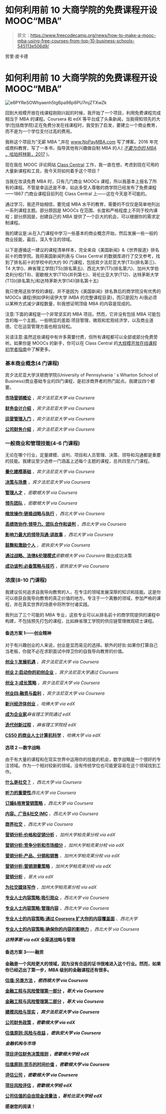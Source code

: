 # 如何利用前 10 大商学院的免费课程开设 MOOC“MBA”

> 原文：<https://www.freecodecamp.org/news/how-to-make-a-mooc-mba-using-free-courses-from-top-10-business-schools-545113e506d9/>

劳里·皮卡德

# 如何利用前 10 大商学院的免费课程开设 MOOC“MBA”

![e6PYReSOWhyaenh5tg6pa98p6PU7mjZTXwZk](img/d16ef6c8f829002853d9303d3deea384.png)

回到大规模开放在线课程刚刚兴起的时候，我开始了一个项目，利用免费课程完成相当于 MBA 的课程。Coursera 和 edX 等平台成了头条新闻，当我得知领先的大学(包括商学院)正在免费分发在线课程时，我受到了启发，要建立一个商业教育，而不是为一个学位支付过高的费用。

我称这个项目为“无薪 MBA ”,并在 www.NoPayMBA.com 写了博客。2016 年完成商科教育，写了一本书，指导其他有兴趣做自制 MBA 的人( [*不要为你的 MBA* ，哈珀柯林斯，2017](https://amzn.to/2CW1W6k) )。

现在我在 MOOC 评论网站 [Class Central](https://www.class-central.com/) 工作，我一直在想，考虑到现在可用的大量新课程和工具，我今天将如何着手这个项目？

当我在攻读免费 MBA 时，只有几门商业 MOOCs 课程，所以我基本上报名了所有的课程。不管是幸运还是不幸，如此多受人尊敬的商学院已经发布了免费课程——1867 门商业课程目前列在 Class Central 上——这在今天是不可能的。

通过学习，我还开始相信，要完成 MBA 水平的教育，需要的不仅仅是简单地列出一系列课程主题。部分原因是 MOOCs 在范围、长度和严格程度上不同于校内课程；部分原因是，创建自己的 MBA 提供了一个巨大的机会，可以根据你的需求定制课程。

我的建议是:从在入门课程中学习一些基本的商业概念开始，然后发展一些一般的商业技能，最后，深入专注的领域。

以下是遵循这一建议的课程清单样本，完全来自《美国新闻》&《世界报道》排名前十的商学院。我将美国新闻列表与 Class Central 的数据库进行了交叉参考，找到了排名前十的学校中的大约 90 门课程，包括宾夕法尼亚大学(T3)(排名第三)、T4 大学()、麻省理工学院(T5)(排名第五)、西北大学(T7)(排名第六)、加州大学伯克利分校(T8)、密歇根大学(T10)(并列第七)、哥伦比亚大学(T12)、达特茅斯大学(T13)(排名第九)和达特茅斯大学(14)(排名第十五)

我只使用这些学校的课程，并不是因为《美国新闻》排名靠后的商学院没有优秀的 MOOCs 课程(例如伊利诺伊大学 iMBA 的完整课程目录)，而只是因为 A)我必须以某种方式减少课程数量，B)我想证明顶级 MBA 的内容是现成的。

注意:下面的课程是一个非常坚实的 MBA 项目。然而，它并没有包括 MBA 可能包含的每一个主题。一些明显的差距:项目管理，微观和宏观经济学，以及商业道德。它在运营管理方面也相当轻松。

另请注意:虽然这些课程中有许多需要付费，但所有课程都可以全部或部分免费旁听。如果你是 MOOCs 的新手，你可以在 Class Central 的[大规模开放在线课程初学者指南](https://www.class-central.com/help/moocs?utm_source=fcc_medium&utm_medium=web&utm_campaign=mooc_mba_top_10_bschools)中了解更多。

### 基本商业概念(4 门课程)

宾夕法尼亚大学沃顿商学院(University of Pennsylvania ' s Wharton School of Business)商业基础专业的四门课程，是初涉商界者的热门起点。我建议四个都要。

[**市场营销概论**](https://www.class-central.com/course/coursera-introduction-to-marketing-1137?utm_source=fcc_medium&utm_medium=web&utm_campaign=mooc_mba_top_10_bschools) ，*宾夕法尼亚大学 via Coursera*

[**财务会计介绍**](https://www.class-central.com/course/coursera-introduction-to-financial-accounting-769?utm_source=fcc_medium&utm_medium=web&utm_campaign=mooc_mba_top_10_bschools) ，*宾夕法尼亚大学 via Coursera*

[**运营管理入门**](https://www.class-central.com/course/coursera-introduction-to-operations-management-372?utm_source=fcc_medium&utm_medium=web&utm_campaign=mooc_mba_top_10_bschools) ，*宾夕法尼亚大学 via Coursera*

[**公司财务介绍**](https://www.class-central.com/course/coursera-introduction-to-corporate-finance-625?utm_source=fcc_medium&utm_medium=web&utm_campaign=mooc_mba_top_10_bschools) ，*宾夕法尼亚大学 via Coursera*

### 一般商业和管理技能(4-6 门课程)

无论在哪个行业，定量建模、谈判、项目和人员管理、决策、领导和沟通都是重要的技能。我建议至少选修一门涵盖上述每个主题的课程，总共四至六门课程。

[**量化建模基础**](https://www.class-central.com/course/coursera-fundamentals-of-quantitative-modeling-5448?utm_source=fcc_medium&utm_medium=web&utm_campaign=mooc_mba_top_10_bschools) ，*宾夕法尼亚大学 via Coursera*

[**决策与场景**](https://www.class-central.com/course/coursera-decision-making-and-scenarios-5481?utm_source=fcc_medium&utm_medium=web&utm_campaign=mooc_mba_top_10_bschools) ，*宾夕法尼亚大学 via Coursera*

[**管理人才**](https://www.class-central.com/course/coursera-managing-talent-4308?utm_source=fcc_medium&utm_medium=web&utm_campaign=mooc_mba_top_10_bschools) ，*密歇根大学 via Coursera*

[**领先团队**](https://www.class-central.com/course/coursera-leading-teams-4326?utm_source=fcc_medium&utm_medium=web&utm_campaign=mooc_mba_top_10_bschools) ，*密歇根大学 via Coursera*

[**缩放操作:链接战略与执行**](https://www.class-central.com/course/coursera-scaling-operations-linking-strategy-and-execution-2707?utm_source=fcc_medium&utm_medium=web&utm_campaign=mooc_mba_top_10_bschools) ，*西北大学 via Coursera*

[**高绩效协作:领导力、团队合作和谈判**](https://www.class-central.com/course/coursera-high-performance-collaboration-leadership-teamwork-and-negotiation-4772?utm_source=fcc_medium&utm_medium=web&utm_campaign=mooc_mba_top_10_bschools) ，*西北大学 via Coursera*

[**影响力最大的领导沟通:讲故事**](https://www.class-central.com/course/coursera-leadership-communication-for-maximum-impact-storytelling-4771?utm_source=fcc_medium&utm_medium=web&utm_campaign=mooc_mba_top_10_bschools) ，*西北大学 via Coursera*

[**鼓舞和激励个人**](https://www.class-central.com/course/coursera-inspiring-and-motivating-individuals-4183?utm_source=fcc_medium&utm_medium=web&utm_campaign=mooc_mba_top_10_bschools) ，*密执安大学 via Coursera*

[**通过战略、法律&伦理模式**](https://www.class-central.com/course/coursera-making-successful-decisions-through-the-strategy-law-ethics-model-6195?utm_source=fcc_medium&utm_medium=web&utm_campaign=mooc_mba_top_10_bschools)*密歇根大学 via Coursera* 做出成功决策

[**成功谈判:必备策略与技巧**](https://www.class-central.com/course/coursera-successful-negotiation-essential-strategies-and-skills-2460?utm_source=fcc_medium&utm_medium=web&utm_campaign=mooc_mba_top_10_bschools) ，*密执安大学 via Coursera*

### 浓度(8-10 门课程)

我建议任何追求自我导向教育的人，在专注的领域发展深厚的知识和技能。这是你可以收获自我导向教育的真正价值的地方。专注于一个离散的领域，参加严格的课程，并在真实世界的场景中将所学付诸实践。

我列出了三个可能的 MBA 专业，这些专业可以从排名前十的商学院提供的课程中构建，不包括预先打包的课程，比如麻省理工学院的供应链管理微观硕士课程。

#### 备选方案 1——创业精神

对于有兴趣创业的人来说，创业是显而易见的选择。额外的好处:如果你打算自己当老板，你就不必在求职面试中捍卫你的自我导向教育的价值。

[**创业 1:发展机遇**](https://www.class-central.com/course/coursera-entrepreneurship-1-developing-the-opportunity-5467?utm_source=fcc_medium&utm_medium=web&utm_campaign=mooc_mba_top_10_bschools) ，*宾夕法尼亚大学 via Coursera*

[**创业 2:启动你的初创企业**](https://www.class-central.com/course/coursera-entrepreneurship-2-launching-your-start-up-5468?utm_source=fcc_medium&utm_medium=web&utm_campaign=mooc_mba_top_10_bschools) ，*宾夕法尼亚大学通过 Coursera*

[**创业 3:成长策略**](https://www.class-central.com/course/coursera-entrepreneurship-3-growth-strategies-5466?utm_source=fcc_medium&utm_medium=web&utm_campaign=mooc_mba_top_10_bschools) ，*宾夕法尼亚大学 via Coursera*

[**创业四:融资与盈利**](https://www.class-central.com/course/coursera-entrepreneurship-4-financing-and-profitability-5476?utm_source=fcc_medium&utm_medium=web&utm_campaign=mooc_mba_top_10_bschools) ，*宾夕法尼亚大学 via Coursera*

[**新兴经济体创业**](https://www.class-central.com/course/edx-entrepreneurship-in-emerging-economies-7829?utm_source=fcc_medium&utm_medium=web&utm_campaign=mooc_mba_top_10_bschools) ，*哈佛大学 via edX*

[**成为企业家**](https://www.class-central.com/course/edx-becoming-an-entrepreneur-5726?utm_source=fcc_medium&utm_medium=web&utm_campaign=mooc_mba_top_10_bschools)*麻省理工学院通过 edX*

[**迭代创新过程**](https://www.class-central.com/course/edx-the-iterative-innovation-process-929?utm_source=fcc_medium&utm_medium=web&utm_campaign=mooc_mba_top_10_bschools) ，*麻省理工学院经 edX*

[**CS50 的商业人士计算机科学**](https://www.class-central.com/course/edx-cs50-s-computer-science-for-business-professionals-10143?utm_source=fcc_medium&utm_medium=web&utm_campaign=mooc_mba_top_10_bschools) ，*哈佛大学 via edX*

#### 选项 2 —数字战略

由于有大量的课程和在现实世界中运用你的技能的机会，数字战略是一个很好的专注领域。作为一个相对较新的领域，没有传统学位也可能更容易在这个领域找到工作。

[**什么是社交？**](https://www.class-central.com/course/coursera-what-is-social-4205?utm_source=fcc_medium&utm_medium=web&utm_campaign=mooc_mba_top_10_bschools) ，*西北大学 via Coursera*

[**听力的重要性**](https://www.class-central.com/course/coursera-the-importance-of-listening-4213?utm_source=fcc_medium&utm_medium=web&utm_campaign=mooc_mba_top_10_bschools)*西北大学 via Coursera*

[**订婚&培育营销策略**](https://www.class-central.com/course/coursera-engagement-nurture-marketing-strategies-4331?utm_source=fcc_medium&utm_medium=web&utm_campaign=mooc_mba_top_10_bschools) ，*西北大学 via Coursera*

[**内容、广告&社交 IMC**](https://www.class-central.com/course/coursera-content-advertising-social-imc-4263?utm_source=fcc_medium&utm_medium=web&utm_campaign=mooc_mba_top_10_bschools) 、*西北大学 via Coursera*

[**商界社交**](https://www.class-central.com/course/coursera-the-business-of-social-4262?utm_source=fcc_medium&utm_medium=web&utm_campaign=mooc_mba_top_10_bschools) ，*西北大学 via Coursera*

[**营销分析:价格和促销分析**](https://www.class-central.com/course/edx-marketing-analytics-price-and-promotion-analytics-6355?utm_source=fcc_medium&utm_medium=web&utm_campaign=mooc_mba_top_10_bschools) ，*加州大学柏克莱分校 via edX*

[**营销分析:竞争分析和市场细分**](https://www.class-central.com/course/edx-marketing-analytics-competitive-analysis-and-market-segmentation-6299?utm_source=fcc_medium&utm_medium=web&utm_campaign=mooc_mba_top_10_bschools) ，*加州大学柏克莱分校 via edX*

[**营销分析:产品、分销和销售**](https://www.class-central.com/course/edx-marketing-analytics-products-distribution-and-sales-6354?utm_source=fcc_medium&utm_medium=web&utm_campaign=mooc_mba_top_10_bschools) 、*加州大学柏克莱分校 via edX*

[**营销分析:营销测量策略**](https://www.class-central.com/course/edx-marketing-analytics-marketing-measurement-strategy-6356?utm_source=fcc_medium&utm_medium=web&utm_campaign=mooc_mba_top_10_bschools) ，*加州大学柏克莱分校 via edX*

[**营销分析**](https://www.class-central.com/course/edx-marketing-analytics-8214?utm_source=fcc_medium&utm_medium=web&utm_campaign=mooc_mba_top_10_bschools) ，*哥大 via edX*

[**为社交媒体写作**](https://www.class-central.com/course/edx-writing-for-social-media-10284?utm_source=fcc_medium&utm_medium=web&utm_campaign=mooc_mba_top_10_bschools) ，*加州大学柏克莱分校 via edX*

[**专业人士内容策略:吸引观众**](https://www.class-central.com/course/coursera-content-strategy-for-professionals-engaging-audiences-727?utm_source=fcc_medium&utm_medium=web&utm_campaign=mooc_mba_top_10_bschools) ，*西北大学 via Coursera*

[**专业人士内容策略:管理内容**](https://www.class-central.com/course/coursera-content-strategy-for-professionals-managing-content-5762?utm_source=fcc_medium&utm_medium=web&utm_campaign=mooc_mba_top_10_bschools) ，*西北大学 via Coursera*

[**专业人士的内容策略:通过 Coursera 扩大你的内容覆盖面**](https://www.class-central.com/course/coursera-content-strategy-for-professionals-expanding-your-content-s-reach-2755?utm_source=fcc_medium&utm_medium=web&utm_campaign=mooc_mba_top_10_bschools) 、*西北大学*

[**专业人士的内容策略:确保你的内容的影响力**](https://www.class-central.com/course/coursera-content-strategy-for-professionals-ensuring-your-content-s-impact-5761?utm_source=fcc_medium&utm_medium=web&utm_campaign=mooc_mba_top_10_bschools) ，*西北大学 via Coursera*

[](https://www.class-central.com/course/edx-omnichannel-strategy-and-management-8519?utm_source=fcc_medium&utm_medium=web&utm_campaign=mooc_mba_top_10_bschools)***达特茅斯 via edX* 全渠道战略与管理**

#### **备选方案 3——融资**

**金融是一个风险更大的领域，因为没有合适的证书很难进入这个行业。然而，如果你已经迈出了第一步，MBA 级别的金融课程还有很多。**

**[**估值:另类方法**](https://www.class-central.com/course/coursera-valuation-alternative-methods-4005?utm_source=fcc_medium&utm_medium=web&utm_campaign=mooc_mba_top_10_bschools) ，*密西根大学 via Coursera***

**[**金融工程与风险管理第一部分**](https://www.class-central.com/course/coursera-financial-engineering-and-risk-management-part-i-1014?utm_source=fcc_medium&utm_medium=web&utm_campaign=mooc_mba_top_10_bschools) ，*哥大 via Coursera***

**[**金融工程与风险管理第二部分**](https://www.class-central.com/course/coursera-financial-engineering-and-risk-management-part-ii-1015?utm_source=fcc_medium&utm_medium=web&utm_campaign=mooc_mba_top_10_bschools) ，*哥大 via Coursera***

**[**建模风险与现实**](https://www.class-central.com/course/coursera-modeling-risk-and-realities-5546?utm_source=fcc_medium&utm_medium=web&utm_campaign=mooc_mba_top_10_bschools) ，*宾夕法尼亚大学 via Coursera***

**[**公司财务政策**](https://www.class-central.com/course/edx-corporate-financial-policy-6259?utm_source=fcc_medium&utm_medium=web&utm_campaign=mooc_mba_top_10_bschools) ，*密歇根大学 via edX***

**[**估值原则:风险与收益**](https://www.class-central.com/course/coursera-principles-of-valuation-risk-and-return-4004?utm_source=fcc_medium&utm_medium=web&utm_campaign=mooc_mba_top_10_bschools) ，*密执安大学 via Coursera***

**[](https://www.class-central.com/course/edx-financial-institutions-and-markets-6260?utm_source=fcc_medium&utm_medium=web&utm_campaign=mooc_mba_top_10_bschools)***金融机构与市场*****

****[**项目评估财务决策规则**](https://www.class-central.com/course/edx-financial-decision-rules-for-project-evaluation-6262?utm_source=fcc_medium&utm_medium=web&utm_campaign=mooc_mba_top_10_bschools) ，*密歇根大学经 edX*****

****[**估值原则:货币的时间价值**](https://www.class-central.com/course/coursera-principles-of-valuation-time-value-of-money-4003?utm_source=fcc_medium&utm_medium=web&utm_campaign=mooc_mba_top_10_bschools) ，*密歇根大学 via Coursera*****

****[**评估公司**](https://www.class-central.com/course/coursera-valuing-companies-8826?utm_source=fcc_medium&utm_medium=web&utm_campaign=mooc_mba_top_10_bschools) ，*密歇根大学 via Coursera*****

****[**项目风险评估**](https://www.class-central.com/course/edx-project-risk-assessment-6261?utm_source=fcc_medium&utm_medium=web&utm_campaign=mooc_mba_top_10_bschools) ，*密歇根大学经 edX*****

****[**公司估值的自由现金流量法**](https://www.class-central.com/course/edx-the-free-cash-flow-method-for-firm-valuation-9061?utm_source=fcc_medium&utm_medium=web&utm_campaign=mooc_mba_top_10_bschools) ，*哥伦比亚大学经 edX*****

****感谢您的阅读！****